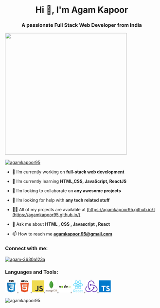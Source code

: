 <h1 align="center">Hi 👋, I'm Agam Kapoor</h1>
<h3 align="center">A passionate Full Stack Web Developer from India</h3>
<img aling="right" height="400" width="400" src="https://user-images.githubusercontent.com/55389276/140866485-8fb1c876-9a8f-4d6a-98dc-08c4981eaf70.gif"/>
<p align="left"> <a href="https://github.com/ryo-ma/github-profile-trophy"><img src="https://github-profile-trophy.vercel.app/?username=agamkapoor95" alt="agamkapoor95" /></a> </p>

- 🔭 I’m currently working on **full-stack web development**

- 🌱 I’m currently learning **HTML,CSS, JavaScript, ReactJS**

- 👯 I’m looking to collaborate on **any awesome projects**

- 🤝 I’m looking for help with **any tech related stuff**

- 👨‍💻 All of my projects are available at [https://agamkapoor95.github.io/](https://agamkapoor95.github.io/)

- 💬 Ask me about **HTML , CSS , Javascript , React**

- 📫 How to reach me **agamkapoor.95@gmail.com**

<h3 align="left">Connect with me:</h3>
<p align="left">
<a href="https://linkedin.com/in/agam-3630a123a" target="blank"><img align="center" src="https://raw.githubusercontent.com/rahuldkjain/github-profile-readme-generator/master/src/images/icons/Social/linked-in-alt.svg" alt="agam-3630a123a" height="30" width="40" /></a>
</p>

<h3 align="left">Languages and Tools:</h3>
<p align="left"> <a href="https://www.w3schools.com/css/" target="_blank" rel="noreferrer"> <img src="https://raw.githubusercontent.com/devicons/devicon/master/icons/css3/css3-original-wordmark.svg" alt="css3" width="40" height="40"/> </a> <a href="https://www.w3.org/html/" target="_blank" rel="noreferrer"> <img src="https://raw.githubusercontent.com/devicons/devicon/master/icons/html5/html5-original-wordmark.svg" alt="html5" width="40" height="40"/> </a> <a href="https://developer.mozilla.org/en-US/docs/Web/JavaScript" target="_blank" rel="noreferrer"> <img src="https://raw.githubusercontent.com/devicons/devicon/master/icons/javascript/javascript-original.svg" alt="javascript" width="40" height="40"/> </a> <a href="https://www.mongodb.com/" target="_blank" rel="noreferrer"> <img src="https://raw.githubusercontent.com/devicons/devicon/master/icons/mongodb/mongodb-original-wordmark.svg" alt="mongodb" width="40" height="40"/> </a> <a href="https://nodejs.org" target="_blank" rel="noreferrer"> <img src="https://raw.githubusercontent.com/devicons/devicon/master/icons/nodejs/nodejs-original-wordmark.svg" alt="nodejs" width="40" height="40"/> </a> <a href="https://reactjs.org/" target="_blank" rel="noreferrer"> <img src="https://raw.githubusercontent.com/devicons/devicon/master/icons/react/react-original-wordmark.svg" alt="react" width="40" height="40"/> </a> <a href="https://redux.js.org" target="_blank" rel="noreferrer"> <img src="https://raw.githubusercontent.com/devicons/devicon/master/icons/redux/redux-original.svg" alt="redux" width="40" height="40"/> </a> <a href="https://www.typescriptlang.org/" target="_blank" rel="noreferrer"> <img src="https://raw.githubusercontent.com/devicons/devicon/master/icons/typescript/typescript-original.svg" alt="typescript" width="40" height="40"/> </a> </p>

<p><img align="center" src="https://github-readme-stats.vercel.app/api/top-langs?username=agamkapoor95&show_icons=true&locale=en&layout=compact" alt="agamkapoor95" /></p>
